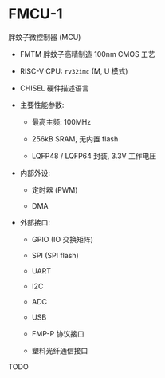 # FMCU-1
胖蚊子微控制器 (MCU)

+ FMTM 胖蚊子高精制造 100nm CMOS 工艺

+ RISC-V CPU: `rv32imc` (M, U 模式)

+ CHISEL 硬件描述语言

+ 主要性能参数:

  - 最高主频: 100MHz

  - 256kB SRAM, 无内置 flash

  - LQFP48 / LQFP64 封装, 3.3V 工作电压

+ 内部外设:

  - 定时器 (PWM)

  - DMA

+ 外部接口:

  - GPIO (IO 交换矩阵)

  - SPI (SPI flash)

  - UART

  - I2C

  - ADC

  - USB

  - FMP-P 协议接口

  - 塑料光纤通信接口


TODO
